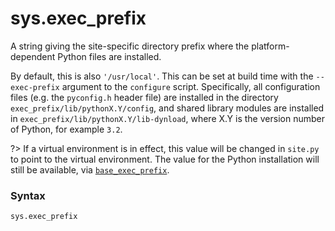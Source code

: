 # sys.exec_prefix

A string giving the site-specific directory prefix where the platform-dependent Python files are installed.

By default, this is also `'/usr/local'`. This can be set at build time with the `--exec-prefix` argument to the `configure` script. Specifically, all configuration files (e.g. the `pyconfig.h` header file) are installed in the directory `exec_prefix/lib/pythonX.Y/config`, and shared library modules are installed in `exec_prefix/lib/pythonX.Y/lib-dynload`, where X.Y is the version number of Python, for example `3.2`.

?> If a virtual environment is in effect, this value will be changed in `site.py` to point to the virtual environment. The value for the Python installation will still be available, via [`base_exec_prefix`](/modules/sys/base_exec_prefix.md).

### Syntax

```python
sys.exec_prefix
```